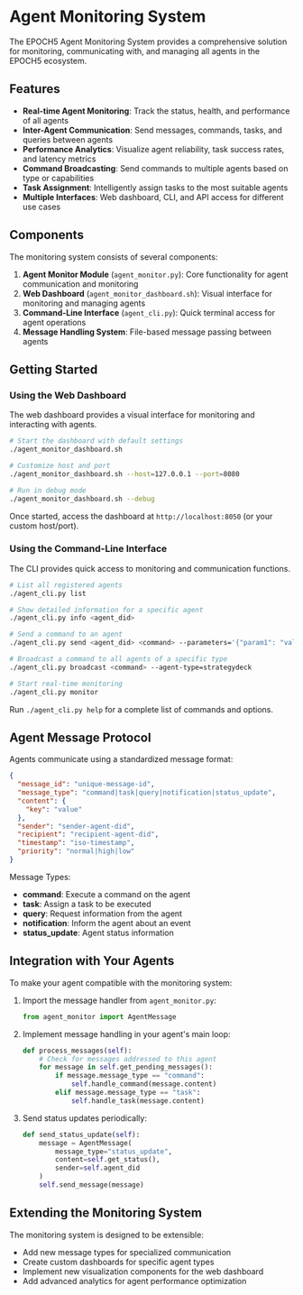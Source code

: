 # Agent Monitoring System

The EPOCH5 Agent Monitoring System provides a comprehensive solution for monitoring, communicating with, and managing all agents in the EPOCH5 ecosystem.

## Features

- **Real-time Agent Monitoring**: Track the status, health, and performance of all agents
- **Inter-Agent Communication**: Send messages, commands, tasks, and queries between agents
- **Performance Analytics**: Visualize agent reliability, task success rates, and latency metrics
- **Command Broadcasting**: Send commands to multiple agents based on type or capabilities
- **Task Assignment**: Intelligently assign tasks to the most suitable agents
- **Multiple Interfaces**: Web dashboard, CLI, and API access for different use cases

## Components

The monitoring system consists of several components:

1. **Agent Monitor Module** (`agent_monitor.py`): Core functionality for agent communication and monitoring
2. **Web Dashboard** (`agent_monitor_dashboard.sh`): Visual interface for monitoring and managing agents
3. **Command-Line Interface** (`agent_cli.py`): Quick terminal access for agent operations
4. **Message Handling System**: File-based message passing between agents

## Getting Started

### Using the Web Dashboard

The web dashboard provides a visual interface for monitoring and interacting with agents.

```bash
# Start the dashboard with default settings
./agent_monitor_dashboard.sh

# Customize host and port
./agent_monitor_dashboard.sh --host=127.0.0.1 --port=8080

# Run in debug mode
./agent_monitor_dashboard.sh --debug
```

Once started, access the dashboard at `http://localhost:8050` (or your custom host/port).

### Using the Command-Line Interface

The CLI provides quick access to monitoring and communication functions.

```bash
# List all registered agents
./agent_cli.py list

# Show detailed information for a specific agent
./agent_cli.py info <agent_did>

# Send a command to an agent
./agent_cli.py send <agent_did> <command> --parameters='{"param1": "value1"}'

# Broadcast a command to all agents of a specific type
./agent_cli.py broadcast <command> --agent-type=strategydeck

# Start real-time monitoring
./agent_cli.py monitor
```

Run `./agent_cli.py help` for a complete list of commands and options.

## Agent Message Protocol

Agents communicate using a standardized message format:

```json
{
  "message_id": "unique-message-id",
  "message_type": "command|task|query|notification|status_update",
  "content": {
    "key": "value"
  },
  "sender": "sender-agent-did",
  "recipient": "recipient-agent-did",
  "timestamp": "iso-timestamp",
  "priority": "normal|high|low"
}
```

Message Types:
- **command**: Execute a command on the agent
- **task**: Assign a task to be executed
- **query**: Request information from the agent
- **notification**: Inform the agent about an event
- **status_update**: Agent status information

## Integration with Your Agents

To make your agent compatible with the monitoring system:

1. Import the message handler from `agent_monitor.py`:
   ```python
   from agent_monitor import AgentMessage
   ```

2. Implement message handling in your agent's main loop:
   ```python
   def process_messages(self):
       # Check for messages addressed to this agent
       for message in self.get_pending_messages():
           if message.message_type == "command":
               self.handle_command(message.content)
           elif message.message_type == "task":
               self.handle_task(message.content)
   ```

3. Send status updates periodically:
   ```python
   def send_status_update(self):
       message = AgentMessage(
           message_type="status_update",
           content=self.get_status(),
           sender=self.agent_did
       )
       self.send_message(message)
   ```

## Extending the Monitoring System

The monitoring system is designed to be extensible:

- Add new message types for specialized communication
- Create custom dashboards for specific agent types
- Implement new visualization components for the web dashboard
- Add advanced analytics for agent performance optimization
